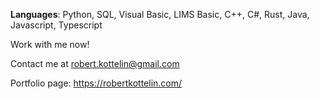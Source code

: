 **Languages**: 
Python, SQL, Visual Basic, LIMS Basic, C++, C#, Rust, Java, Javascript, Typescript

Work with me now!

Contact me at robert.kottelin@gmail.com

Portfolio page: https://robertkottelin.com/
